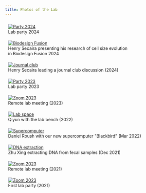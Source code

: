 ```yaml
---
title: Photos of the Lab
---
```


<figure style="float: left; width: 600px; margin: 10px;">
  <a href="assets/images/photos/Party_2024.jpg">
    <img src="assets/images/photos/Party_2024.jpg" alt="Party 2024">
  </a>
  <figcaption>Lab party 2024</figcaption>
</figure>

<figure style="float: left; width: 400px; margin: 10px;">
  <a href="assets/images/photos/Henry_fusion.jpg">
    <img src="assets/images/photos/Henry_fusion.jpg" alt="Biodesign Fusion">
  </a>
  <figcaption>Henry Secaira presenting his research of cell size evolution in Biodesign Fusion 2024</figcaption>
</figure>

<figure style="float: left; width: 600px; margin: 10px;">
  <a href="assets/images/photos/Henry_club_2024.jpg">
    <img src="assets/images/photos/Henry_club_2024.jpg" alt="Journal club">
  </a>
  <figcaption>Henry Secaira leading a journal club discussion (2024)</figcaption>
</figure>

<figure style="float: left; width: 600px; margin: 10px;">
  <a href="assets/images/photos/Party_2023.jpg">
    <img src="assets/images/photos/Party_2023.jpg" alt="Party 2023">
  </a>
  <figcaption>Lab party 2023</figcaption>
</figure>

<figure style="float: left; width: 800px; margin: 10px;">
  <a href="assets/images/photos/Zoom_2023.jpg">
    <img src="assets/images/photos/Zoom_2023.jpg" alt="Zoom 2023">
  </a>
  <figcaption>Remote lab meeting (2023)</figcaption>
</figure>

<figure style="float: left; width: 400px; margin: 10px;">
  <a href="assets/images/photos/Qiyun_lab_2022.jpg">
    <img src="assets/images/photos/Qiyun_lab_2022.jpg" alt="Lab space">
  </a>
  <figcaption>Qiyun with the lab bench (2022)</figcaption>
</figure>

<figure style="float: left; width: 600px; margin: 10px;">
  <a href="assets/images/photos/Daniel_Blackbird.jpg">
    <img src="assets/images/photos/Daniel_Blackbird.jpg" alt="Supercomputer">
  </a>
  <figcaption>Daniel Roush with our new supercomputer "Blackbird" (Mar 2022)</figcaption>
</figure>

<figure style="float: left; width: 600px; margin: 10px;">
  <a href="assets/images/photos/Zhu_DNA_extraction.jpg">
    <img src="assets/images/photos/Zhu_DNA_extraction.jpg" alt="DNA extraction">
  </a>
  <figcaption>Zhu Xing extracting DNA from fecal samples (Dec 2021)</figcaption>
</figure>

<figure style="float: left; width: 800px; margin: 10px;">
  <a href="assets/images/photos/Zoom_2021.jpg">
    <img src="assets/images/photos/Zoom_2021.jpg" alt="Zoom 2023">
  </a>
  <figcaption>Remote lab meeting (2021)</figcaption>
</figure>

<figure style="float: left; width: 600px; margin: 10px;">
  <a href="assets/images/photos/Party_2021.jpg">
    <img src="assets/images/photos/Party_2021.jpg" alt="Zoom 2023">
  </a>
  <figcaption>First lab party (2021)</figcaption>
</figure>
